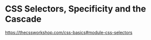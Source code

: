 # CSS Selectors, Specificity and the Cascade

https://thecssworkshop.com/css-basics#module-css-selectors

<!--
> By default, the browser gives them a style that looks like the web would have looked in the late 1980s — a simple white background with black text in a default font. At the time this simple styling was fine for scientific research and basic websites, but as the Web became more popular, the Web’s authors wanted to tweak the look and feel of their sites.

Over a few years between 1989 and 1996, to change the style, authors used plenty of “hacks” — non-standard ways to get around the limitations of the code they could play with. HTML started getting more complicated as more hacks were added, to the point where HTML started to look unusable to normal people.
Now, remember that HTML was made so regular folks could write it. The people that were making and updating the web browsers at the time decided enough was enough. They needed a new way to Make Coding Great Again, something for the people.
Back at CERN, one of Tim Berners-Lee’s colleagues, a Norwegian called Håkon Wiem Lie, had an idea based on other word processing programs. The idea that if you were using a header or a paragraph in several places across a website, you probably want them to lookconsistent. The idea that you could make the colors and typography
consistent until you wanted to overwrite something later on.
Håkon had come up with the idea of Cascading Style Sheets (or CSS
for short).
The cascading part of CSS is the idea that you begin to style your site on
a general basis, then get more particular as you get into the nitty-gritty.
For instance, you might want to make the typeface Arial across the
whole site, except for headers where you prefer Georgia.
So it’s always good to keep this in mind. Start off thinking about styling
in the most generic way possible. What is the most used color? What is
the most used typeface?

```css
h1 {
    font-size: 48px;
    font-family: Arial;
}
```

The selector in this case is the word “h1” — we’re picking all the <h1> tags across our website. We’re then using an open curly bracket “{“ to start selecting. There are two rules in the style, the first telling the font size to be 48 pixels large and the second telling the typeface to be Arial. We’re then finished with styling so we use a close curly bracket “}” to tell the browser to stop styling.
How rules work is you have a defined list of what you can change about the styling (more on them later), then you add a colon “:” to say do this rule, then give it a particular value depending on the rule. We then finish the rule with a semi-colon “;” to let the browser know we’re done and we can move on to the next rule — think of it like a period or full stop when we finish a sentence. Like this. Or. This.


## Basic Selectors

### Body

```css
body {
font-family: Arial;
font-size: 16px;
color: black;
}
h1 {
font-size: 24px;
}
```

> In this example, we have two styles, one for the whole of the page, then
one style just for the `<h1>` tags. To add a third, we can just do it at the
bottom of the file.

> What typeface will the `<h1>` tag be? We haven’t explicitly said in the
style sheet. The answer is it would be Arial because we said in the
stylesheet that all the content should be Arial in the “body” selector. The
styles get passed down into all tags until we overwrite them.
What font size would a `<p>` tag in our HTML be? Well, by default again
we said the “body” selector has a size of 16 pixels, so everything in the
HTML will be that size until we overwrite it. We have overwritten the
default 16px font size in the “h1” selector by making our heading 24
pixels high.

> Remember we can put tags inside other tags? What font size would an
italic `<i>` tag inside a `<p>` paragraph tag be? Same as the paragraph — all
the styles get passed down to the tags inside bigger tags.

> Remember you can add several of these rules together in one style or
across multiple styles:

```css
p {
font-family: Arial;
font-weight: 900;
font-size: 16px;
line-height: 1.5;
text-align: center;
}
```

> The order of the rules doesn’t matter as long as you don’t include two of
the same rule. If you do, the latter one will take effect. For example:

```css
p {
font-size: 14px;
font-size: 16px;
}
```

> The font size will be 16 pixels as the first one gets overwritten by
the second.


Child selectors
Let’s look at some typical HTML:
<header>
<a href="index.html">Rik Lomas</a>
</header>
<nav>
<a href="index.html">Home</a>
<a href="contact.html">Contact</a>
<a href="blog.html">Blog</a>
</nav>
It’s pretty normal to have links in a few different places on a page. Here we have one link in a <header> tag and three in a <nav> tag. But in our design, our header could look vastly different to our navigation, so that could mean our header’s links could look vastly different to our navigation’s links too. How do we pick and choose the correct styles?
Remember, CSS stands for cascading style sheets — the cascading bit means we can go into tags and overwrite styles when we need to. We can also use the cascading part of CSS to select particular tags too.
Let’s say we just want to select the header’s links. We would first of all select our <header> tag. Within the <header> tag we would then want to just select our <a> tags. The way we do this in CSS is by using a space between each selector. We select “header”, then we select “a”:
118 Learn to Code Now
header a {
color: red;
}
If we want to select all the links within the navigation, we’d select the
“<nav>” then the “<a>” tags inside the navigation:
nav a {
color: blue;
}
It’s quite common to do this in CSS, you’ll see selectors that look like
“section p”, “header img”, “footer a” and more.
Adding hover states to child selectors
Sometimes you’ll want to do tasks like when a user hovers just the
links inside the header. We have all the tools we need to do this, we just
need to combine them.
When we want to do a hover state on any link we would do:
a:hover {
color: blue;
}
Chapter 5 119
And if we want to select just the links inside the header, hovered
or not:
header a {
color: red;
}
To combine them together, we would do:
header a:hover {
color: white;
}
In this example, we’re first of all picking the <header> tag. Next we want to go inside the header tag so we add a space. Then we’re picking the link in a hovered state — no spaces in the selector here!

Classes
We’re going to add one last level of complexity to our selectors. I
promise it’ll be the last bit of complexity you’ll need in a selector for
99.9% of whatever you do.
Let’s look at some more HTML:
<section>
<h2>Experience</h2>
</section>
<section>
<h2>Education</h2>
</section>
<section>
<h2>References</h2>
</section>
Most of the time I want to make both sections look the same — the
same typography, the same color scheme, the same spacings. But let’s
say we want to change one of the sections very, very slightly. I want to
change the Education section to have a different background color to
bring attention to it.
None of the selectors I’ve used so far make sense to use, as using
“section” in CSS would change all of the <section> tags. I don’t want to
do anything with hover either.

One way around it could be to change the <section> tag to another tag, but it would need a lot of duplicate code in my style sheet to do two tags looking mostly the same.
The more sensible and more common way is to use a “class” attribute.
We want to add a hook into our HTML to say we want to style this up in a particular way. The hook we’ll add doesn’t add any styles until we style it up in CSS.

How to add class attributes in HTML
We talked about attributes earlier in the guide when we talked about the “href” attribute for link tags and the “src” attributes for image tags. Attributes are extra information for the web browser to use — for “href” it’s for the browser to know where to send the user next, for “src” it’s to know which file to pull into the page.
With the “class” attribute, we’re adding a hook into our HTML for our CSS to use later on.
To add a class attribute, we add the extra information on to the opening HTML tag:
<section>
<h2>Experience</h2>
</section>

<section class="highlighted">
<h2>Education</h2>
</section>
<section>
<h2>References</h2>
</section>
In this example, we’ve added a class attribute called “highlighted”
to the middle tag. We can call the attribute whatever makes sense to
us to use. Remember, the user doesn’t see the name of this. The only
rules you have to remember is no spaces and it has to be letters,
numbers and dashes.
If a user looked at the web page at the moment, it would look exactly
the same as it did without a class attribute. It doesn’t do anything until
we style it.
You can reuse the class attribute on multiple tags too, for instance:
<section class="highlighted">
<h2>Experience</h2>
</section>
<section class="highlighted">
<h2>Education</h2>
</section>

<section>
<h2>References</h2>
</section>
Here, I’ve added the class attribute of “highlighted” on to the first two tags but not the last tag.

Adding CSS class selectors
So far we’ve added some class attributes into our HTML but they’re unused at the moment, so let’s hook some CSS up to them.
In our CSS, if we want to style up all three section tags, we would do so like this:
section {
background: white;
color: black;
}
However, if we then wanted to overwrite the background color of the sections with the class attribute “highlighted”, we would need to select them separately to all the sections. To do this, we would pick all the <section> tags, then filter them by their class using a “.” (period or full stop), then the name of the class attribute:

section {
background: white;
color: black;
}
section.highlighted {
background: yellow;
}
Our highlighted sections have a yellow background color, and because
we’re not overwriting the text color, this is black from the default
section style.
We can use the class attributes in lots of different ways. For instance in
our HTML we could have:

<p class="intro">
In this example...
</p>
<p>
However, you may notice...
</p>
Then to style up the <p> tag with the class attribute, we could do in our
CSS style sheet:

p.intro {
font-size: 18px;
font-weight: 700;
}

Combining class attributes with
hover states
Okay, just one more complicated selector. I promise.
In the last example, where we had a <p> tag with the class attribute of “intro”, what if we wanted to do something when a user hovered the <p> tag? We’d combine the selectors:
p {
font-size: 16px;
}
p.intro {
font-size: 18px;
font-weight: 700;
}
p.intro:hover {
color: red;
}

Here we have three styles. The first is picking any <p> tag. The second
is picking any <p> tag, then filtering for any with the class attribute of
“intro”. The last one is picking any <p> tag, then filtering for the class
attribute of “intro” and then only applying the style on hover. Phew!
So for this style sheet, the tag with <p class=”intro”> would be font
size 18px and bold font weight (or 700 weight) by default. Then we
apply the red color only on hover.

Multiple classes
We can also add more than one class on to a tag. The way we do this is
by using a space between the two class names:
<p class="highlighted large">
I’m a large and highlighted paragraph
</p>
We can now select this style by using either class name. Both “p.highlighted”
and “p.large” will select this tag. We could also be incredibly
particular and select any paragraphs with both classes by adding to
our CSS:
p.highlighted.large {
font-size: 24px;
background-color: yellow;
}
 -->
